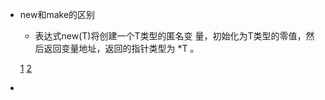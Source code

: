 - new和make的区别

  - 表达式new(T)将创建一个T类型的匿名变 量，初始化为T类型的零值，然后返回变量地址，返回的指针类型为 *T 。

  [1](https://blog.csdn.net/li_101357/article/details/80200208)
  [2](http://c.biancheng.net/view/5722.html)

- 